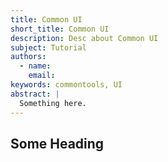 ```yaml
---
title: Common UI
short_title: Common UI
description: Desc about Common UI
subject: Tutorial
authors:
  - name: 
    email: 
keywords: commontools, UI
abstract: |
  Something here.
---
```

## Some Heading


